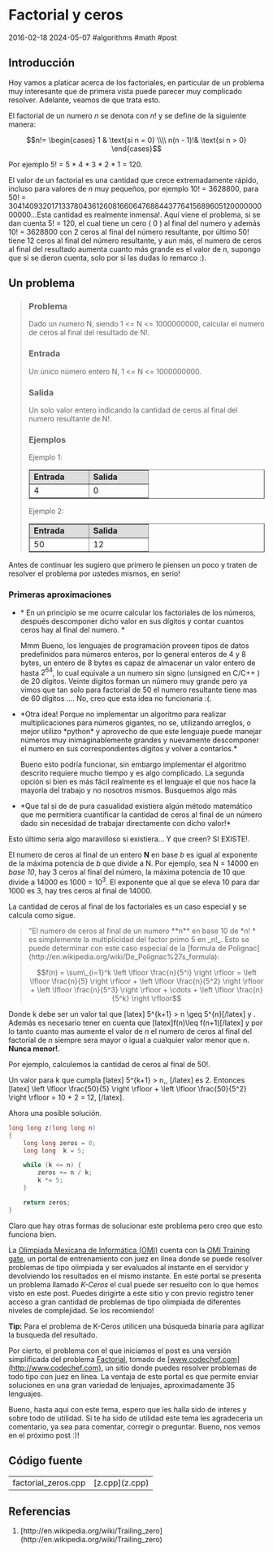 <!-- vim: set spelllang=es_mx: -->
# Factorial y ceros
2016-02-18 2024-05-07 #algorithms #math #post

## Introducción

Hoy vamos a platicar acerca de los factoriales, en particular de un problema muy interesante que de primera vista puede parecer muy complicado resolver. Adelante, veamos de que trata esto.

El factorial de un numero $n$ se denota con $n!$ y se define de la siguiente manera: 

$$n!= \begin{cases} 1 & \text{si n = 0} \\\\ n(n - 1)!& \text{si n > 0} \end{cases}$$


Por ejemplo 5! = 5 * 4 * 3 * 2 * 1 = 120.

El valor de un factorial es una cantidad que crece extremadamente rápido, incluso para valores de *n* muy pequeños, por ejemplo 10! = 3628800, para 50! = 30414093201713378043612608166064768844377641568960512000000000000...Esta cantidad es realmente inmensa!. Aquí viene el problema, si se dan cuenta 5! = 120, el cual tiene un cero ( 0 ) al final del numero y además 10! = 3628800 con 2 ceros al final del número resultante, por último 50! tiene 12 ceros al final del número resultante, y aun más, el numero de ceros al final del resultado aumenta cuanto más grande es el valor de *n*, supongo que si se dieron cuenta, solo por si las dudas lo remarco :).

## Un problema

<blockquote>
<h3>Problema </h3>

Dado un numero N, siendo 1 <= N <= 1000000000, calcular el numero de ceros al final del  resultado de N!.

### Entrada
Un único número entero N, 1 <= N <= 1000000000.

<h3>Salida</h3>

Un solo valor entero indicando la cantidad de ceros al final del numero resultante de N!.

<H3>Ejemplos</H3>

Ejemplo 1:
<table width="200" style="text-align: left; width: 100%;" border="1" cellpadding="2" cellspacing="2">
	<tbody>
		<tr>
			<td width="100" bgcolor = "#dddddd" style="vertical-align: top;"><b>Entrada</b><br>
			</td>
			<td width="100" bgcolor = "#dddddd" style="vertical-align: top;"><b>Salida</b><br>
			</td>
		</tr>
		<tr>
			<td  width="100" style="vertical-align: top;">4<br>
			</td>
			<td width="100"  style="vertical-align: top;">0<br>
			</td>	
		</tr>
	</tbody>
</table>

Ejemplo 2:
<table width="200" style="text-align: left; width: 100%;" border="1" cellpadding="2" cellspacing="2">
	<tbody>
		<tr>
			<td width="100"  bgcolor = "#dddddd" style="vertical-align: top;"><b>Entrada</b>
			</td>
			<td width="100" bgcolor = "#dddddd" style="vertical-align: top;"><b>Salida</b><br>
			</td>
		</tr>
		<tr>
			<td width="100"  style="vertical-align: top;">50<br>
			</td>
			<td width="100" style="vertical-align: top;">12<br>
			</td>	
		</tr>
	</tbody>
</table>
</blockquote>

Antes de continuar les sugiero que primero le piensen un poco y traten de resolver el problema por ustedes mismos, en serio!

### Primeras aproximaciones

<ul>
<li> * En un principio se me ocurre calcular los factoriales de los números, después descomponer dicho valor en sus dígitos y contar cuantos ceros hay al final del numero. *

  Mmm Bueno, los lenguajes de programación proveen tipos de datos predefinidos para números enteros, por lo general enteros de 4 y 8 bytes, un entero de 8 bytes es capaz de almacenar un valor entero de hasta $2^{64}$, lo cual equivale a un numero sin signo (unsigned en C/C++ ) de 20 dígitos. Veinte dígitos forman un número muy grande pero ya vimos que tan solo para factorial de 50 el numero resultante tiene mas de 60 dígitos .... No, creo que esta idea no funcionaria :(. 
</li>

<li>
*Otra idea! Porque no implementar un algoritmo para realizar multiplicaciones para números gigantes, no se, utilizando arreglos, o mejor utilizo *python* y aprovecho de que este lenguaje puede manejar números muy inimaginablemente grandes y nuevamente descomponer el numero en sus correspondientes dígitos y volver a contarlos.*

Bueno esto podría funcionar, sin embargo implementar el algoritmo descrito requiere mucho tiempo y es algo complicado. La segunda opción si bien es más fácil realmente es el lenguaje el que nos hace la mayoría del trabajo y no nosotros mismos. Busquemos algo más
</li>
<li>
*Que tal si de de pura casualidad existiera algún método matemático que me permitiera cuantificar la cantidad de ceros al final de un número dado sin necesidad de trabajar directamente con dicho valor!*
</li>
</ul>

Esto último seria algo maravilloso si existiera... Y que creen? SI EXISTE!.

El numero de ceros al final de un entero **N** en base _b_ es igual al exponente de la máxima potencia de _b_ que divide a N. Por ejemplo, sea N = 14000 en *base 10*, hay 3 ceros al final del número, la máxima potencia de 10 que divide a 14000 es 1000 = 10<sup>3</sup>. El exponente que al que se eleva 10 para dar 1000 es 3, hay tres ceros al final de 14000.

La cantidad de ceros al final de los factoriales es un caso especial y se calcula como sigue.

<blockquote>"El numero de ceros al final de un numero **n** en base 10 de *n! * es simplemente la multiplicidad del factor primo 5 en _n!_. Esto se puede determinar con este caso especial de la [formula de Polignac](http://en.wikipedia.org/wiki/De_Polignac%27s_formula):

$$f(n) = \sum\_{i=1}^k \left \lfloor \frac{n}{5^i} \right \rfloor = \left \lfloor \frac{n}{5} \right \rfloor + \left \lfloor \frac{n}{5^2} \right \rfloor + \left \lfloor \frac{n}{5^3} \right \rfloor + \cdots + \left \lfloor \frac{n}{5^k} \right \rfloor$$

</blockquote>

Donde k debe ser un valor tal que [latex] 5^{k+1} > n \geq 5^{n}[/latex] y . Además es necesario tener en cuenta que [latex]f(n)\leq f(n+1)[/latex] y por lo tanto cuanto mas aumente el valor de *n* el numero de ceros al final del factorial de *n* siempre sera mayor o igual a cualquier valor menor que n. **Nunca menor!**. 

Por ejemplo, calculemos la cantidad de ceros al final de 50!.

Un valor para k que cumpla [latex] 5^{k+1} > n,\, [/latex] es 2. Entonces [latex] \left \lfloor \frac{50}{5} \right \rfloor + \left \lfloor \frac{50}{5^2} \right \rfloor = 10 + 2 = 12\, [/latex].

Ahora una posible solución.


```cpp
long long z(long long n)
{
    long long zeros = 0;
    long long  k = 5;

    while (k <= n) {
        zeros += n / k;
        k *= 5;
    }

    return zeros;
}

```

Claro que hay otras formas de solucionar este problema pero creo que esto funciona bien.

La [Olimpiada Mexicana de Informática (OMI)](http://www.olimpiadadeinformatica.org.mx/) cuenta con la [OMI Training gate](http://www.cmirg.com:8081/traingate/), un portal de entrenamiento  con juez en línea donde se puede resolver problemas de tipo olimpiada y ser evaluados al instante en el servidor y devolviendo los resultados en el mismo instante. En este portal se presenta un problema llamado *K-Ceros* el cual puede ser resuelto con lo que hemos visto en este post. Puedes dirigirte a este sitio y con previo registro tener acceso a gran cantidad de problemas de tipo olimpiada de diferentes niveles de complejidad. Se los recomiendo!
	
**Tip:** Para el problema de K-Ceros utilicen una búsqueda binaria para agilizar la busqueda del resultado.

Por cierto, el problema con el que iniciamos el post es una versión simplificada del problema [Factorial](http://www.codechef.com/problems/FCTRL/), tomado de [www.codechef.com](http://www.codechef.com), un sitio donde puedes resolver problemas de todo tipo con juez en línea. La ventaja de este portal es que permite enviar soluciones en una gran variedad de lenjuajes, aproximadamente 35 lenguajes.

Bueno, hasta aqui con este tema, espero que les halla sido de interes y sobre todo de utilidad. Si te ha sido de utilidad este tema les agradeceria un comentario, ya sea para comentar, corregir o preguntar. Bueno, nos vemos en el próximo post :)!

## Código fuente

<table border="0">
  <tr>
    <td>factorial_zeros.cpp</td>
    <td> [z.cpp](z.cpp)</td>
  </tr>
</table>

## Referencias

<ol>
  <li>[http://en.wikipedia.org/wiki/Trailing_zero](http://en.wikipedia.org/wiki/Trailing_zero)</li>
</ol>
